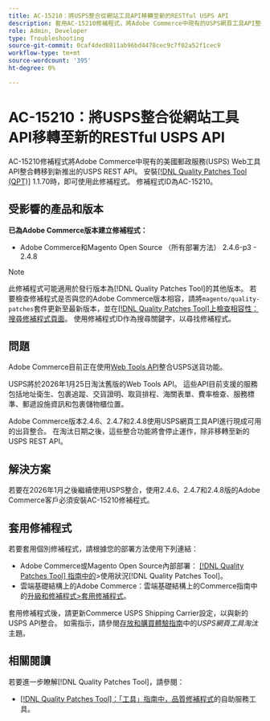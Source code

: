 ```yaml
---
title: AC-15210：將USPS整合從網站工具API移轉至新的RESTful USPS API
description: 套用AC-15210修補程式，將Adobe Commerce中現有的USPS網頁工具API整合轉換至新推出的USPS REST API。
role: Admin, Developer
type: Troubleshooting
source-git-commit: 0caf4ded8811ab96bd4478cec9c7f02a52f1cec9
workflow-type: tm+mt
source-wordcount: '395'
ht-degree: 0%

---
```



# AC-15210：將USPS整合從網站工具API移轉至新的RESTful USPS API

AC-15210修補程式將Adobe Commerce中現有的美國郵政服務(USPS) Web工具API整合轉移到新推出的USPS REST API。 安裝[[!DNL Quality Patches Tool (QPT)]](/help/tools/quality-patches-tool/quality-patches-tool-to-self-serve-quality-patches.md) 1.1.70時，即可使用此修補程式。 修補程式ID為AC-15210。

## 受影響的產品和版本

**已為Adobe Commerce版本建立修補程式：**

* Adobe Commerce和Magento Open Source （所有部署方法） 2.4.6-p3 - 2.4.8

>[!NOTE]
>
>此修補程式可能適用於發行版本為[!DNL Quality Patches Tool]的其他版本。 若要檢查修補程式是否與您的Adobe Commerce版本相容，請將`magento/quality-patches`套件更新至最新版本，並在[[!DNL Quality Patches Tool]上檢查相容性：搜尋修補程式頁面](https://experienceleague.adobe.com/tools/commerce-quality-patches/index.html)。 使用修補程式ID作為搜尋關鍵字，以尋找修補程式。

## 問題

Adobe Commerce目前正在使用[Web Tools API](https://www.usps.com/business/web-tools-apis/#developers)整合USPS送貨功能。

USPS將於2026年1月25日淘汰舊版的Web Tools API。 這些API目前支援的服務包括地址衛生、包裹追蹤、交貨證明、取貨排程、海關表單、費率檢查、服務標準、郵遞設施資訊和包裹儲物櫃位置。

Adobe Commerce版本2.4.6、2.4.7和2.4.8使用USPS網頁工具API進行現成可用的出貨整合。 在淘汰日期之後，這些整合功能將會停止運作，除非移轉至新的USPS REST API。

## 解決方案

若要在2026年1月之後繼續使用USPS整合，使用2.4.6、2.4.7和2.4.8版的Adobe Commerce客戶必須安裝AC-15210修補程式。

## 套用修補程式

若要套用個別修補程式，請根據您的部署方法使用下列連結：

* Adobe Commerce或Magento Open Source內部部署： [[!DNL Quality Patches Tool] 指南中的](/help/tools/quality-patches-tool/usage.md)>使用狀況[!DNL Quality Patches Tool]。
* 雲端基礎結構上的Adobe Commerce：雲端基礎結構上的Commerce指南中的[升級和修補程式>套用修補程式](https://experienceleague.adobe.com/docs/commerce-cloud-service/user-guide/develop/upgrade/apply-patches.html)。

套用修補程式後，請更新Commerce USPS Shipping Carrier設定，以與新的USPS API整合。 如需指示，請參閱[存放和購買體驗指南](https://experienceleague.adobe.com/en/docs/commerce-admin/stores-sales/delivery/shipping-carriers/carriers#usps-web-tools-api-deprecation)中的&#x200B;*USPS網頁工具淘汰*&#x200B;主題。

## 相關閱讀

若要進一步瞭解[!DNL Quality Patches Tool]，請參閱：

* [[!DNL Quality Patches Tool]：「工具」指南中，品質修補程式](/help/tools/quality-patches-tool/quality-patches-tool-to-self-serve-quality-patches.md)的自助服務工具。
